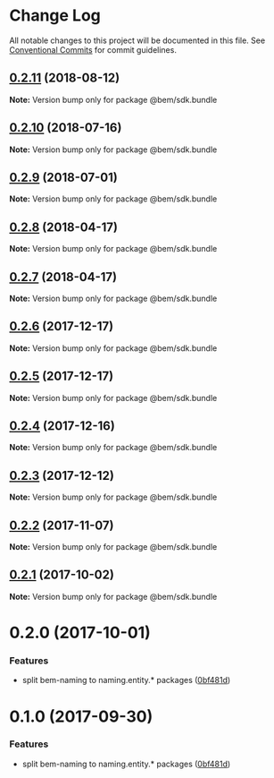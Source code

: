 # Change Log

All notable changes to this project will be documented in this file.
See [Conventional Commits](https://conventionalcommits.org) for commit guidelines.

<a name="0.2.11"></a>
## [0.2.11](https://github.com/bem/bem-sdk/compare/@bem/sdk.bundle@0.2.10...@bem/sdk.bundle@0.2.11) (2018-08-12)




**Note:** Version bump only for package @bem/sdk.bundle

<a name="0.2.10"></a>
## [0.2.10](https://github.com/bem/bem-sdk/compare/@bem/sdk.bundle@0.2.9...@bem/sdk.bundle@0.2.10) (2018-07-16)




**Note:** Version bump only for package @bem/sdk.bundle

<a name="0.2.9"></a>
## [0.2.9](https://github.com/bem/bem-sdk/compare/@bem/sdk.bundle@0.2.8...@bem/sdk.bundle@0.2.9) (2018-07-01)




**Note:** Version bump only for package @bem/sdk.bundle

<a name="0.2.8"></a>
## [0.2.8](https://github.com/bem/bem-sdk/compare/@bem/sdk.bundle@0.2.7...@bem/sdk.bundle@0.2.8) (2018-04-17)




**Note:** Version bump only for package @bem/sdk.bundle

<a name="0.2.7"></a>
## [0.2.7](https://github.com/bem/bem-sdk/compare/@bem/sdk.bundle@0.2.6...@bem/sdk.bundle@0.2.7) (2018-04-17)




**Note:** Version bump only for package @bem/sdk.bundle

<a name="0.2.6"></a>
## [0.2.6](https://github.com/bem/bem-sdk/compare/@bem/sdk.bundle@0.2.5...@bem/sdk.bundle@0.2.6) (2017-12-17)




**Note:** Version bump only for package @bem/sdk.bundle

<a name="0.2.5"></a>
## [0.2.5](https://github.com/bem/bem-sdk/compare/@bem/sdk.bundle@0.2.4...@bem/sdk.bundle@0.2.5) (2017-12-17)




**Note:** Version bump only for package @bem/sdk.bundle

<a name="0.2.4"></a>
## [0.2.4](https://github.com/bem/bem-sdk/compare/@bem/sdk.bundle@0.2.3...@bem/sdk.bundle@0.2.4) (2017-12-16)




**Note:** Version bump only for package @bem/sdk.bundle

<a name="0.2.3"></a>
## [0.2.3](https://github.com/bem/bem-sdk/compare/@bem/sdk.bundle@0.2.2...@bem/sdk.bundle@0.2.3) (2017-12-12)




**Note:** Version bump only for package @bem/sdk.bundle

<a name="0.2.2"></a>
## [0.2.2](https://github.com/bem/bem-sdk/compare/@bem/sdk.bundle@0.2.0...@bem/sdk.bundle@0.2.2) (2017-11-07)




**Note:** Version bump only for package @bem/sdk.bundle

<a name="0.2.1"></a>
## [0.2.1](https://github.com/bem/bem-sdk/compare/@bem/sdk.bundle@0.2.0...@bem/sdk.bundle@0.2.1) (2017-10-02)




**Note:** Version bump only for package @bem/sdk.bundle

<a name="0.2.0"></a>
# 0.2.0 (2017-10-01)


### Features

* split bem-naming to naming.entity.* packages ([0bf481d](https://github.com/bem/bem-sdk/commit/0bf481d))




<a name="0.1.0"></a>
# 0.1.0 (2017-09-30)


### Features

* split bem-naming to naming.entity.* packages ([0bf481d](https://github.com/bem/bem-sdk/commit/0bf481d))
